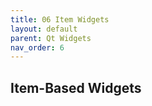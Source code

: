 ```yaml
---
title: 06 Item Widgets
layout: default
parent: Qt Widgets
nav_order: 6
---
```


## Item-Based Widgets